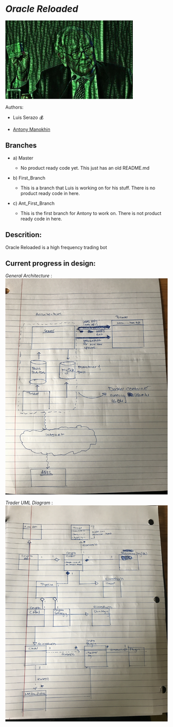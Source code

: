 # *Oracle Reloaded*
![alt text](Pictures/OR_small.png)

Authors:

- Luis Serazo :moneybag:

- [Antony Manokhin](http://antcny.com)

## Branches
   - a) Master
     	- No product ready code yet. This just has an old README.md

   - b) First_Branch
     	- This is a branch that Luis is working on for his stuff. There is no product ready code in here.

   - c) Ant_First_Branch
     	- This is the first branch for Antony to work on. There is not product ready code in here.
	
## Descrition:
Oracle Reloaded is a high frequency trading bot

## Current progress in design:
*General Architecture* :
![alt text](Pictures/Progress_Pictures/image1.png)

*Trader UML Diagram* :
![alt text](Pictures/Progress_Pictures/image2.png)
